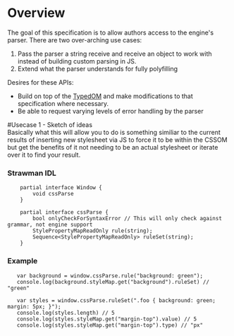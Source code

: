 # Overview
The goal of this specification is to allow authors access to the engine's parser.
There are two over-arching use cases:
1. Pass the parser a string receive and receive an object
to work with instead of building custom parsing in JS.
2. Extend what the parser understands for fully polyfilling
    
Desires for these APIs:
* Build on top of the [TypedOM](https://drafts.css-houdini.org/css-typed-om/) and make modifications to that
  specification where necessary.
* Be able to request varying levels of error handling by the parser

#Usecase 1 - Sketch of ideas  
Basically what this will allow you to do is something similiar to the current
results of inserting new stylesheet via JS to force it to be within the CSSOM
but get the benefits of it not needing to be an actual stylesheet or iterate
over it to find your result.

### Strawman IDL
```
    partial interface Window {
        void cssParse
    }
    
    partial interface cssParse {
        bool onlyCheckForSyntaxError // This will only check against grammar, not engine support
        StylePropertyMapReadOnly rule(string);
        Sequence<StylePropertyMapReadOnly> ruleSet(string);
    }
```

### Example

```
   var background = window.cssParse.rule("background: green");
   console.log(background.styleMap.get("background").ruleSet) // "green"
   
   var styles = window.cssParse.ruleSet(".foo { background: green; margin: 5px; }");
   console.log(styles.length) // 5
   console.log(styles.styleMap.get("margin-top").value) // 5
   console.log(styles.styleMap.get("margin-top").type) // "px"
```

